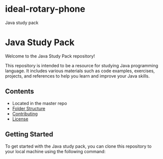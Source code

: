 # ideal-rotary-phone
Java study pack
# Java Study Pack

Welcome to the Java Study Pack repository!

This repository is intended to be a resource for studying Java programming language. It includes various materials such as code examples, exercises, projects, and references to help you learn and improve your Java skills.

## Contents

- Located in the master repo
- [Folder Structure](#folder-structure)
- [Contributing](#contributing)
- [License](#license)

## Getting Started

To get started with the Java study pack, you can clone this repository to your local machine using the following command:

